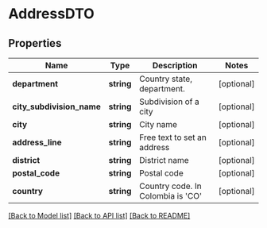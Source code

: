 # AddressDTO

## Properties
Name | Type | Description | Notes
------------ | ------------- | ------------- | -------------
**department** | **string** | Country state, department. | [optional] 
**city_subdivision_name** | **string** | Subdivision of a city | [optional] 
**city** | **string** | City name | [optional] 
**address_line** | **string** | Free text to set an address | [optional] 
**district** | **string** | District name | [optional] 
**postal_code** | **string** | Postal code | [optional] 
**country** | **string** | Country code. In Colombia is &#39;CO&#39; | [optional] 

[[Back to Model list]](../README.md#documentation-for-models) [[Back to API list]](../README.md#documentation-for-api-endpoints) [[Back to README]](../README.md)


